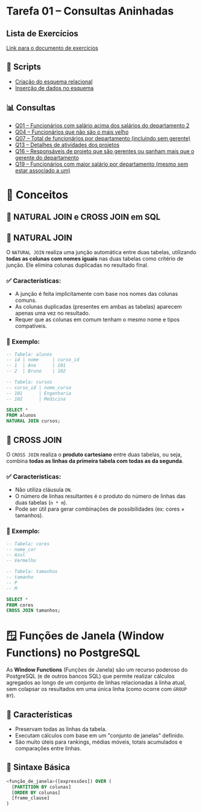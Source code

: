 # Tarefa 01 – Consultas Aninhadas

## Lista de Exercícios

[Link para o documento de exercícios](https://docs.google.com/document/d/1S8QITJFW59ss9CIAiw8UznCbxKVvDAlu4ir75fNoBF0/edit?tab=t.0)

## 📜 Scripts

- [Criação do esquema relacional](tarefa01-create.sql)
- [Inserção de dados no esquema](tarefa01-inserts.sql)

## 📊 Consultas

- [Q01 – Funcionários com salário acima dos salários do departamento 2](tarefa01-q01.sql)
- [Q04 – Funcionários que não são o mais velho](tarefa01-q04.sql)
- [Q07 – Total de funcionários por departamento (incluindo sem gerente)](tarefa01-q07.sql)
- [Q13 – Detalhes de atividades dos projetos](tarefa01-q13.sql)
- [Q16 – Responsáveis de projeto que são gerentes ou ganham mais que o gerente do departamento](tarefa01-q16.sql)
- [Q19 – Funcionários com maior salário por departamento (mesmo sem estar associado a um)](tarefa01-q19.sql)

# 📘 Conceitos

## 📘 NATURAL JOIN e CROSS JOIN em SQL

## 🔹 NATURAL JOIN

O `NATURAL JOIN` realiza uma junção automática entre duas tabelas, utilizando **todas as colunas com nomes iguais** nas duas tabelas como critério de junção. Ele elimina colunas duplicadas no resultado final.

### ✅ Características:
- A junção é feita implicitamente com base nos nomes das colunas comuns.
- As colunas duplicadas (presentes em ambas as tabelas) aparecem apenas uma vez no resultado.
- Requer que as colunas em comum tenham o mesmo nome e tipos compatíveis.

### 🧾 Exemplo:

```sql
-- Tabela: alunos
-- id | nome     | curso_id
-- 1  | Ana      | 101
-- 2  | Bruno    | 102

-- Tabela: cursos
-- curso_id | nome_curso
-- 101      | Engenharia
-- 102      | Medicina

SELECT * 
FROM alunos
NATURAL JOIN cursos;
```

## 🔸 CROSS JOIN

O `CROSS JOIN` realiza o **produto cartesiano** entre duas tabelas, ou seja, combina **todas as linhas da primeira tabela com todas as da segunda**.

### ✅ Características:
- Não utiliza cláusula `ON`.
- O número de linhas resultantes é o produto do número de linhas das duas tabelas (`n * m`).
- Pode ser útil para gerar combinações de possibilidades (ex: cores × tamanhos).

### 🧾 Exemplo:

```sql
-- Tabela: cores
-- nome_cor
-- Azul
-- Vermelho

-- Tabela: tamanhos
-- tamanho
-- P
-- M

SELECT * 
FROM cores
CROSS JOIN tamanhos;
```

# 🪟 Funções de Janela (Window Functions) no PostgreSQL

As **Window Functions** (Funções de Janela) são um recurso poderoso do PostgreSQL (e de outros bancos SQL) que permite realizar cálculos agregados ao longo de um conjunto de linhas relacionadas à linha atual, sem colapsar os resultados em uma única linha (como ocorre com `GROUP BY`).

## 📌 Características

- Preservam todas as linhas da tabela.
- Executam cálculos com base em um "conjunto de janelas" definido.
- São muito úteis para rankings, médias móveis, totais acumulados e comparações entre linhas.

## 🧠 Sintaxe Básica

```sql
<função_de_janela>([expressões]) OVER (
  [PARTITION BY colunas]
  [ORDER BY colunas]
  [frame_clause]
)
```
